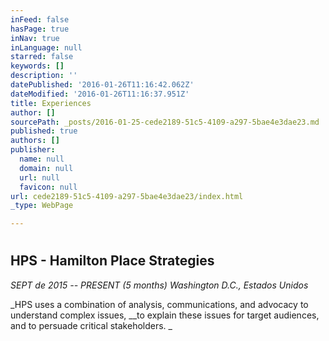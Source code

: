 ```yaml
---
inFeed: false
hasPage: true
inNav: true
inLanguage: null
starred: false
keywords: []
description: ''
datePublished: '2016-01-26T11:16:42.062Z'
dateModified: '2016-01-26T11:16:37.951Z'
title: Experiences
author: []
sourcePath: _posts/2016-01-25-cede2189-51c5-4109-a297-5bae4e3dae23.md
published: true
authors: []
publisher:
  name: null
  domain: null
  url: null
  favicon: null
url: cede2189-51c5-4109-a297-5bae4e3dae23/index.html
_type: WebPage

---
```

# 

## HPS - Hamilton Place Strategies

_SEPT de 2015 -- PRESENT (5 months)  Washington D.C., Estados Unidos_

_HPS uses a combination of analysis, communications, and advocacy to understand complex issues, __to explain these issues for target audiences, and to persuade critical stakeholders. _
